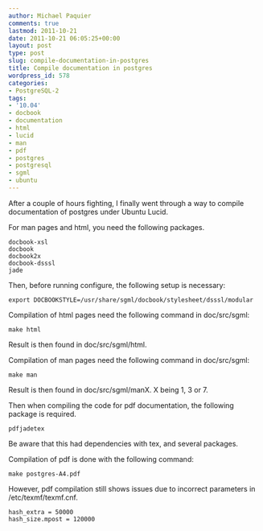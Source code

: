 ```yaml
---
author: Michael Paquier
comments: true
lastmod: 2011-10-21
date: 2011-10-21 06:05:25+00:00
layout: post
type: post
slug: compile-documentation-in-postgres
title: Compile documentation in postgres
wordpress_id: 578
categories:
- PostgreSQL-2
tags:
- '10.04'
- docbook
- documentation
- html
- lucid
- man
- pdf
- postgres
- postgresql
- sgml
- ubuntu
---
```


After a couple of hours fighting, I finally went through a way to compile documentation of postgres under Ubuntu Lucid.

For man pages and html, you need the following packages.

    docbook-xsl
    docbook
    docbook2x
    docbook-dsssl
    jade

Then, before running configure, the following setup is necessary:

    export DOCBOOKSTYLE=/usr/share/sgml/docbook/stylesheet/dsssl/modular

Compilation of html pages need the following command in doc/src/sgml:

    make html

Result is then found in doc/src/sgml/html.

Compilation of man pages need the following command in doc/src/sgml:

    make man

Result is then found in doc/src/sgml/manX. X being 1, 3 or 7. 

Then when compiling the code for pdf documentation, the following package is required.

    pdfjadetex

Be aware that this had dependencies with tex, and several packages.

Compilation of pdf is done with the following command:

    make postgres-A4.pdf

However, pdf compilation still shows issues due to incorrect parameters in /etc/texmf/texmf.cnf.

    hash_extra = 50000
    hash_size.mpost = 120000
